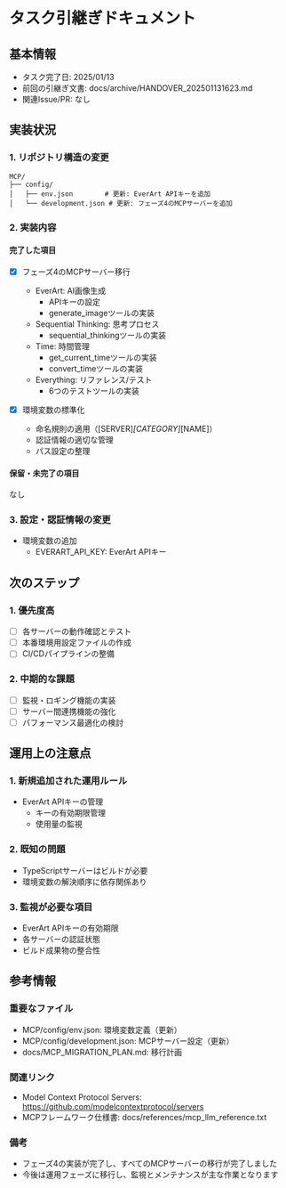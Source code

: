 # タスク引継ぎドキュメント

## 基本情報

- タスク完了日: 2025/01/13
- 前回の引継ぎ文書: docs/archive/HANDOVER_202501131623.md
- 関連Issue/PR: なし

## 実装状況

### 1. リポジトリ構造の変更

```
MCP/
├── config/
│   ├── env.json        # 更新: EverArt APIキーを追加
│   └── development.json # 更新: フェーズ4のMCPサーバーを追加
```

### 2. 実装内容

#### 完了した項目

- [x] フェーズ4のMCPサーバー移行
  - EverArt: AI画像生成
    * APIキーの設定
    * generate_imageツールの実装
  - Sequential Thinking: 思考プロセス
    * sequential_thinkingツールの実装
  - Time: 時間管理
    * get_current_timeツールの実装
    * convert_timeツールの実装
  - Everything: リファレンス/テスト
    * 6つのテストツールの実装

- [x] 環境変数の標準化
  - 命名規則の適用（[SERVER]_[CATEGORY]_[NAME]）
  - 認証情報の適切な管理
  - パス設定の整理

#### 保留・未完了の項目

なし

### 3. 設定・認証情報の変更

- 環境変数の追加
  - EVERART_API_KEY: EverArt APIキー

## 次のステップ

### 1. 優先度高

- [ ] 各サーバーの動作確認とテスト
- [ ] 本番環境用設定ファイルの作成
- [ ] CI/CDパイプラインの整備

### 2. 中期的な課題

- [ ] 監視・ロギング機能の実装
- [ ] サーバー間連携機能の強化
- [ ] パフォーマンス最適化の検討

## 運用上の注意点

### 1. 新規追加された運用ルール

- EverArt APIキーの管理
  * キーの有効期限管理
  * 使用量の監視

### 2. 既知の問題

- TypeScriptサーバーはビルドが必要
- 環境変数の解決順序に依存関係あり

### 3. 監視が必要な項目

- EverArt APIキーの有効期限
- 各サーバーの認証状態
- ビルド成果物の整合性

## 参考情報

### 重要なファイル

- MCP/config/env.json: 環境変数定義（更新）
- MCP/config/development.json: MCPサーバー設定（更新）
- docs/MCP_MIGRATION_PLAN.md: 移行計画

### 関連リンク

- Model Context Protocol Servers: https://github.com/modelcontextprotocol/servers
- MCPフレームワーク仕様書: docs/references/mcp_llm_reference.txt

### 備考

- フェーズ4の実装が完了し、すべてのMCPサーバーの移行が完了しました
- 今後は運用フェーズに移行し、監視とメンテナンスが主な作業となります